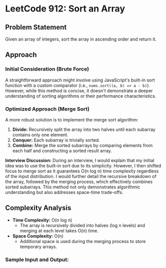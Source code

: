 # LeetCode 912: Sort an Array

## Problem Statement

Given an array of integers, sort the array in ascending order and return it.

## Approach

### Initial Consideration (Brute Force)

A straightforward approach might involve using JavaScript's built-in sort function with a custom comparator (i.e., `nums.sort((a, b) => a - b)`). However, while this method is concise, it doesn't demonstrate a deeper understanding of sorting algorithms or their performance characteristics.

### Optimized Approach (Merge Sort)

A more robust solution is to implement the merge sort algorithm:

1. **Divide:** Recursively split the array into two halves until each subarray contains only one element.
2. **Conquer:** Each subarray is trivially sorted.
3. **Combine:** Merge the sorted subarrays by comparing elements from each half and constructing a sorted result array.

**Interview Discussion:**
During an interview, I would explain that my initial idea was to use the built-in sort due to its simplicity. However, I then shifted focus to merge sort as it guarantees O(n log n) time complexity regardless of the input distribution. I would further detail the recursive breakdown of the array, followed by the merging process, which effectively combines sorted subarrays. This method not only demonstrates algorithmic understanding but also addresses space-time trade-offs.

## Complexity Analysis

- **Time Complexity:** O(n log n)
  - The array is recursively divided into halves (log n levels) and merging at each level takes O(n) time.
- **Space Complexity:** O(n)
  - Additional space is used during the merging process to store temporary arrays.

### Sample Input and Output:
